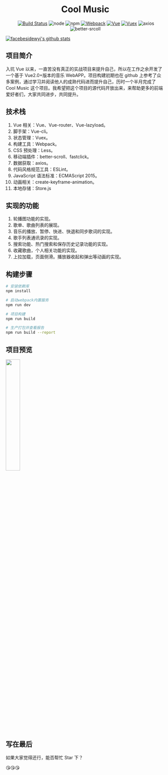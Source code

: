 <h1 align="center">Cool Music</h1>

<p align="center">
  <a href="https://travis-ci.org/facebesidewyj/cool-music"><img src="https://travis-ci.org/facebesidewyj/cool-music.svg?branch=master" alt="Build Status"></a>
  <img src="https://img.shields.io/node/v/passport.svg?style=plastic" alt="node">
  <img src="https://img.shields.io/npm/v/npm.svg" alt="npm">
  <a href="https://doc.webpack-china.org/"><img src="https://img.shields.io/badge/webpack-3.6.0-brightgreen.svg" alt="Webpack"></a>
  <a href="https://github.com/vuejs/vue"><img src="https://img.shields.io/badge/vue-v2.5.2-blue.svg" alt="Vue"></a>
  <a href="https://vuex.vuejs.org/zh-cn/intro.html"><img src="https://img.shields.io/badge/vuex-3.0.1-lightgrey.svg" alt="Vuex"></a>
  <img src="https://img.shields.io/badge/axios-0.17.1-yellow.svg" alt="axios">
  <img src="https://img.shields.io/badge/better--scroll-1.8.0-orange.svg" alt="better-srcoll">
</p>

[![facebesidewyj's github stats](https://github-readme-stats.vercel.app/api?username=facebesidewyj)](https://github.com/anuraghazra/github-readme-stats)

## 项目简介

入坑 Vue 以来，一直苦没有真正的实战项目来提升自己，所以在工作之余开发了一个基于 Vue2.0+版本的音乐 WebAPP。项目构建初期也在 github 上参考了众多案例，通过学习并阅读他人的成熟代码进而提升自己，历时一个半月完成了 Cool Music 这个项目。我希望把这个项目的源代码开放出来，来帮助更多的前端爱好者们，大家共同进步，共同提升。

## 技术栈

1. Vue 相关：Vue、Vue-router、Vue-lazyload。
2. 脚手架：Vue-cli。
3. 状态管理：Vuex。
4. 构建工具：Webpack。
5. CSS 预处理：Less。
6. 移动端插件：better-scroll、fastclick。
7. 数据获取：axios。
8. 代码风格规范工具：ESLint。
9. JavaScript 语法标准：ECMAScript 2015。
10. 动画相关：create-keyframe-animation。
11. 本地存储：Store.js

## 实现的功能

1. 轮播图功能的实现。
2. 歌单、歌曲列表的展现。
3. 音乐的播放、暂停、快进、快退和同步歌词的实现。
4. 歌手列表通讯录的实现。
5. 搜索功能、热门搜索和保存历史记录功能的实现。
6. 收藏歌曲，个人相关功能的实现。
7. 上拉加载，页面侧滑。播放器收起和弹出等动画的实现。

## 构建步骤

```bash
# 安装依赖库
npm install

# 启动webpack内置服务
npm run dev

# 项目构建
npm run build

# 生产打包并查看报告
npm run build --report
```

## 项目预览

<img src="https://github.com/facebesidewyj/cool-music/blob/master/gif/GIF.gif" width="30%"/>

## 写在最后

如果大家觉得还行，能否帮忙 Star 下？

:kissing_heart::kissing_heart::kissing_heart:
